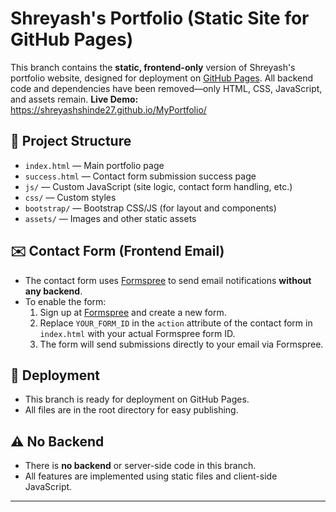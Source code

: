 # Shreyash's Portfolio (Static Site for GitHub Pages)

This branch contains the **static, frontend-only** version of Shreyash's portfolio website, designed for deployment on [GitHub Pages](https://pages.github.com/). All backend code and dependencies have been removed—only HTML, CSS, JavaScript, and assets remain.
**Live Demo:** https://shreyashshinde27.github.io/MyPortfolio/

## 📁 Project Structure

- `index.html` — Main portfolio page
- `success.html` — Contact form submission success page
- `js/` — Custom JavaScript (site logic, contact form handling, etc.)
- `css/` — Custom styles
- `bootstrap/` — Bootstrap CSS/JS (for layout and components)
- `assets/` — Images and other static assets

## ✉️ Contact Form (Frontend Email)
- The contact form uses [Formspree](https://formspree.io/) to send email notifications **without any backend**.
- To enable the form:
  1. Sign up at [Formspree](https://formspree.io/) and create a new form.
  2. Replace `YOUR_FORM_ID` in the `action` attribute of the contact form in `index.html` with your actual Formspree form ID.
  3. The form will send submissions directly to your email via Formspree.

## 🚀 Deployment
- This branch is ready for deployment on GitHub Pages.
- All files are in the root directory for easy publishing.

## ⚠️ No Backend
- There is **no backend** or server-side code in this branch.
- All features are implemented using static files and client-side JavaScript.

---

